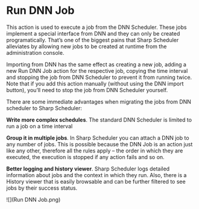 # Run DNN Job

This action is used to execute a job from the DNN Scheduler. These jobs implement a special interface from DNN and they can only be created programatically. That’s one of the biggest pains that Sharp Scheduler alleviates by allowing new jobs to be created at runtime from the administration console. 

Importing from DNN has the same effect as creating a new job, adding a new Run DNN Job action for the respective job, copying the time interval and stopping the job from DNN Scheduler to prevent it from running twice. Note that if you add this action manually (without using the DNN import button), you’ll need to stop the job from DNN Scheduler yourself. 

There are some immediate advantages when migrating the jobs from DNN scheduler to Sharp Scheduler: 

**Write more complex schedules**. The standard DNN Scheduler is limited to run a job on a time interval

**Group it in multiple jobs**. In Sharp Scheduler you can attach a DNN job to any number of jobs. This is possible because the DNN Job is an action just like any other, therefore all the rules apply – the order in which they are executed, the execution is stopped if any action fails and so on.

**Better logging and history viewer**. Sharp Scheduler logs detailed information about jobs and the context in which they run. Also, there is a History viewer that is easily browsable and can be further filtered to see jobs by their success status.

![](Run DNN Job.png)